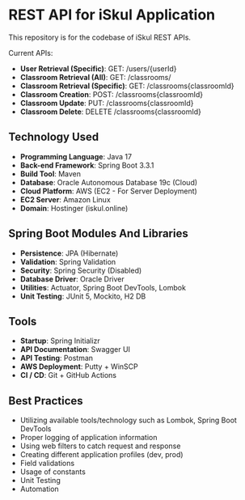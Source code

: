# REST API for iSkul Application

This repository is for the codebase of iSkul REST APIs.

Current APIs:
* **User Retrieval (Specific)**: GET: /users/{userId}
* **Classroom Retrieval (All)**: GET: /classrooms/
* **Classroom Retrieval (Specific)**: GET: /classrooms{classroomId}
* **Classroom Creation**: POST: /classrooms{classroomId}
* **Classroom Update**: PUT: /classrooms{classroomId}
* **Classroom Delete**: DELETE /classrooms{classroomId}

## Technology Used
* **Programming Language**: Java 17
* **Back-end Framework**: Spring Boot 3.3.1
* **Build Tool**: Maven
* **Database**: Oracle Autonomous Database 19c (Cloud)
* **Cloud Platform**: AWS (EC2 - For Server Deployment)
* **EC2 Server**: Amazon Linux
* **Domain**: Hostinger (iskul.online)

## Spring Boot Modules And Libraries
* **Persistence**: JPA (Hibernate)
* **Validation**: Spring Validation
* **Security**: Spring Security (Disabled)
* **Database Driver**: Oracle Driver
* **Utilities**: Actuator, Spring Boot DevTools, Lombok
* **Unit Testing**: JUnit 5, Mockito, H2 DB

## Tools
* **Startup**: Spring Initializr
* **API Documentation**: Swagger UI
* **API Testing**: Postman
* **AWS Deployment**: Putty + WinSCP
* **CI / CD**: Git + GitHub Actions

## Best Practices
* Utilizing available tools/technology such as Lombok, Spring Boot DevTools
* Proper logging of application information
* Using web filters to catch request and response
* Creating different application profiles (dev, prod)
* Field validations
* Usage of constants
* Unit Testing
* Automation
